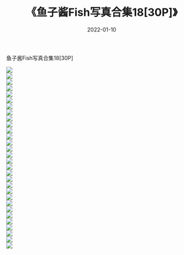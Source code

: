 ﻿---
layout: post
title:  《鱼子酱Fish写真合集18[30P]》
date:   2022-01-10
img: http://pic.660000.xyz/1:/性感/2022/鱼子酱Fish写真合集18[30P]/000.jpg
categories: [美女, 清纯, 唯美]
---

鱼子酱Fish写真合集18[30P]

  ![](http://pic.660000.xyz/1:/性感/2022/鱼子酱Fish写真合集18[30P]/001.jpg) <br> ![](http://pic.660000.xyz/1:/性感/2022/鱼子酱Fish写真合集18[30P]/002.jpg) <br> ![](http://pic.660000.xyz/1:/性感/2022/鱼子酱Fish写真合集18[30P]/003.jpg) <br> ![](http://pic.660000.xyz/1:/性感/2022/鱼子酱Fish写真合集18[30P]/004.jpg) <br> ![](http://pic.660000.xyz/1:/性感/2022/鱼子酱Fish写真合集18[30P]/005.jpg) <br> ![](http://pic.660000.xyz/1:/性感/2022/鱼子酱Fish写真合集18[30P]/006.jpg) <br> ![](http://pic.660000.xyz/1:/性感/2022/鱼子酱Fish写真合集18[30P]/007.jpg) <br> ![](http://pic.660000.xyz/1:/性感/2022/鱼子酱Fish写真合集18[30P]/008.jpg) <br> ![](http://pic.660000.xyz/1:/性感/2022/鱼子酱Fish写真合集18[30P]/009.jpg) <br> ![](http://pic.660000.xyz/1:/性感/2022/鱼子酱Fish写真合集18[30P]/010.jpg) <br> ![](http://pic.660000.xyz/1:/性感/2022/鱼子酱Fish写真合集18[30P]/011.jpg) <br> ![](http://pic.660000.xyz/1:/性感/2022/鱼子酱Fish写真合集18[30P]/012.jpg) <br> ![](http://pic.660000.xyz/1:/性感/2022/鱼子酱Fish写真合集18[30P]/013.jpg) <br> ![](http://pic.660000.xyz/1:/性感/2022/鱼子酱Fish写真合集18[30P]/014.jpg) <br> ![](http://pic.660000.xyz/1:/性感/2022/鱼子酱Fish写真合集18[30P]/015.jpg) <br> ![](http://pic.660000.xyz/1:/性感/2022/鱼子酱Fish写真合集18[30P]/016.jpg) <br> ![](http://pic.660000.xyz/1:/性感/2022/鱼子酱Fish写真合集18[30P]/017.jpg) <br> ![](http://pic.660000.xyz/1:/性感/2022/鱼子酱Fish写真合集18[30P]/018.jpg) <br> ![](http://pic.660000.xyz/1:/性感/2022/鱼子酱Fish写真合集18[30P]/019.jpg) <br> ![](http://pic.660000.xyz/1:/性感/2022/鱼子酱Fish写真合集18[30P]/020.jpg) <br> ![](http://pic.660000.xyz/1:/性感/2022/鱼子酱Fish写真合集18[30P]/021.jpg) <br> ![](http://pic.660000.xyz/1:/性感/2022/鱼子酱Fish写真合集18[30P]/022.jpg) <br> ![](http://pic.660000.xyz/1:/性感/2022/鱼子酱Fish写真合集18[30P]/023.jpg) <br> ![](http://pic.660000.xyz/1:/性感/2022/鱼子酱Fish写真合集18[30P]/024.jpg) <br> ![](http://pic.660000.xyz/1:/性感/2022/鱼子酱Fish写真合集18[30P]/025.jpg) <br> ![](http://pic.660000.xyz/1:/性感/2022/鱼子酱Fish写真合集18[30P]/026.jpg) <br> ![](http://pic.660000.xyz/1:/性感/2022/鱼子酱Fish写真合集18[30P]/027.jpg) <br> ![](http://pic.660000.xyz/1:/性感/2022/鱼子酱Fish写真合集18[30P]/028.jpg) <br> ![](http://pic.660000.xyz/1:/性感/2022/鱼子酱Fish写真合集18[30P]/029.jpg) <br> ![](http://pic.660000.xyz/1:/性感/2022/鱼子酱Fish写真合集18[30P]/030.jpg) <br>